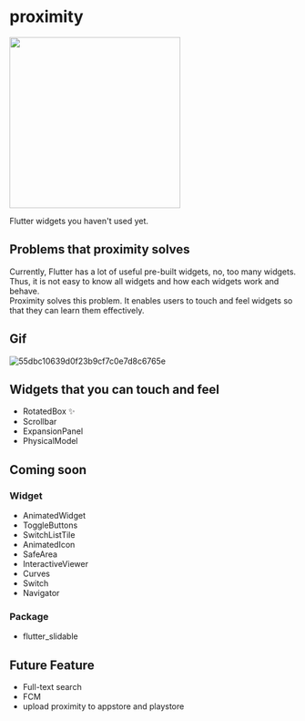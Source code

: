 # proximity
<img src="https://user-images.githubusercontent.com/28733986/116554772-88992c80-a936-11eb-9995-2a72d7852520.png" width="300" height="300">

Flutter widgets you haven't used yet.  
  

## Problems that proximity solves
Currently, Flutter has a lot of useful pre-built widgets, no, too many widgets.  
Thus, it is not easy to know all widgets and how each widgets work and behave.  
Proximity solves this problem. It enables users to touch and feel widgets so that they can learn them effectively.

## Gif
![55dbc10639d0f23b9cf7c0e7d8c6765e](https://user-images.githubusercontent.com/28733986/116259353-b05e8800-a7b0-11eb-8a50-a1cb05ebcb39.gif)


## Widgets that you can touch and feel
- RotatedBox ✨
- Scrollbar
- ExpansionPanel
- PhysicalModel

## Coming soon
### Widget
- AnimatedWidget
- ToggleButtons
- SwitchListTile
- AnimatedIcon
- SafeArea
- InteractiveViewer
- Curves
- Switch
- Navigator

### Package
- flutter_slidable

## Future Feature
- Full-text search
- FCM
- upload proximity to appstore and playstore
